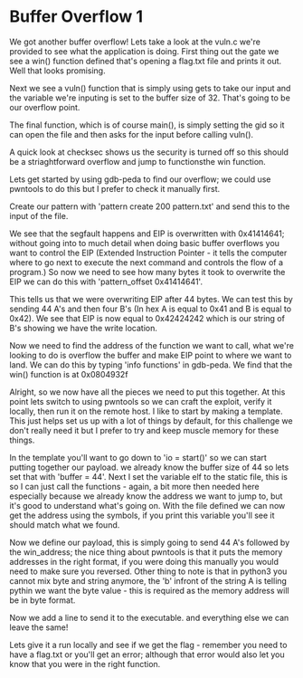 # Buffer Overflow 1

We got another buffer overflow! Lets take a look at the vuln.c we're provided to see what the application is doing. First thing out the gate we see a win() function defined that's opening a flag.txt file and prints it out. Well that looks promising.

Next we see a vuln() function that is simply using gets to take our input and the variable we're inputing is set to the buffer size of 32. That's going to be our overflow point.

The final function, which is of course main(), is simply setting the gid so it can open the file and then asks for the input before calling vuln().

A quick look at checksec shows us the security is turned off so this should be a striaghtforward overflow and jump to functionsthe win function.

Lets get started by using gdb-peda to find our overflow; we could use pwntools to do this but I prefer to check it manually first.

Create our pattern with 'pattern create 200 pattern.txt' and send this to the input of the file.

We see that the segfault happens and EIP is overwritten with 0x41414641; without going into to much detail when doing basic buffer overflows you want to control the EIP (Extended Instruction Pointer - it tells the computer where to go next to execute the next command and controls the flow of a program.) So now we need to see how many bytes it took to overwrite the EIP we can do this with 'pattern_offset 0x41414641'.

This tells us that we were overwriting EIP after 44 bytes. We can test this by sending 44 A's and then four B's (In hex A is equal to 0x41 and B is equal to 0x42). We see that EIP is now equal to 0x42424242 which is our string of B's showing we have the write location.

Now we need to find the address of the function we want to call, what we're looking to do is overflow the buffer and make EIP point to where we want to land. We can do this by typing 'info functions' in gdb-peda. We find that the win() function is at 0x0804932f

Alright, so we now have all the pieces we need to put this together. At this point lets switch to using pwntools so we can craft the exploit, verify it locally, then run it on the remote host. I like to start by making a template. This just helps set us up with a lot of things by default, for this challenge we don't really need it but I prefer to try and keep muscle memory for these things.

In the template you'll want to go down to 'io = start()' so we can start putting together our payload. we already know the buffer size of 44 so lets set that with 'buffer = 44'. Next I set the variable elf to the static file, this is so I can just call the functions - again, a bit more then needed here especially because we already know the address we want to jump to, but it's good to understand what's going on. With the file defined we can now get the address using the symbols, if you print this variable you'll see it should match what we found.

Now we define our payload, this is simply going to send 44 A's followed by the win_address; the nice thing about pwntools is that it puts the memory addresses in the right format, if you were doing this manually you would need to make sure you reversed. Other thing to note is that in python3 you cannot mix byte and string anymore, the 'b' infront of the string A is telling pythin we want the byte value - this is required as the memory address will be in byte format.

Now we add a line to send it to the executable. and everything else we can leave the same!

Lets give it a run locally and see if we get the flag - remember you need to have a flag.txt or you'll get an error; although that error would also let you know that you were in the right function.
